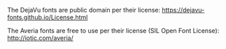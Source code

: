 The DejaVu fonts are public domain per their license:
https://dejavu-fonts.github.io/License.html

The Averia fonts are free to use per their license (SIL Open Font License):
http://iotic.com/averia/